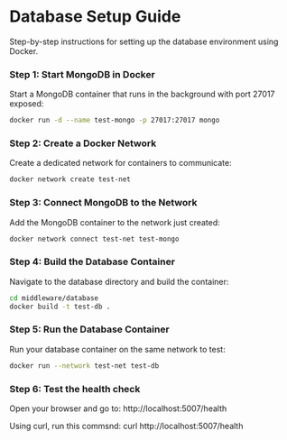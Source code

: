 # Database Setup Guide

Step-by-step instructions for setting up the database environment using Docker.

### Step 1: Start MongoDB in Docker

Start a MongoDB container that runs in the background with port 27017 exposed:

```bash
docker run -d --name test-mongo -p 27017:27017 mongo
```

### Step 2: Create a Docker Network

Create a dedicated network for containers to communicate:

```bash
docker network create test-net
```

### Step 3: Connect MongoDB to the Network

Add the MongoDB container to the network just created:

```bash
docker network connect test-net test-mongo
```

### Step 4: Build the Database Container

Navigate to the database directory and build the container:

```bash
cd middleware/database
docker build -t test-db .
```

### Step 5: Run the Database Container

Run your database container on the same network to test:

```bash
docker run --network test-net test-db
```

### Step 6: Test the health check 

Open your browser and go to: 
http://localhost:5007/health 

Using curl, run this commsnd:
curl http://localhost:5007/health 